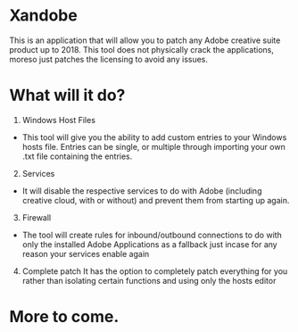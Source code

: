 # Xandobe
This is an application that will allow you to patch any Adobe creative suite product up to 2018. This tool does not physically crack the applications, moreso just patches the licensing to avoid any issues.
# What will it do?
1. Windows Host Files
  - This tool will give you the ability to add custom entries to your Windows hosts file. Entries can be single, or multiple        through importing your own .txt file containing the entries. 

2. Services
  - It will disable the respective services to do with Adobe (including creative cloud, with or without) and prevent them from starting up again.

3. Firewall
  - The tool will create rules for inbound/outbound connections to do with only the installed Adobe Applications as a fallback just incase for any reason your services enable again

4. Complete patch
  It has the option to completely patch everything for you rather than isolating certain functions and using only the hosts editor

# More to come.

